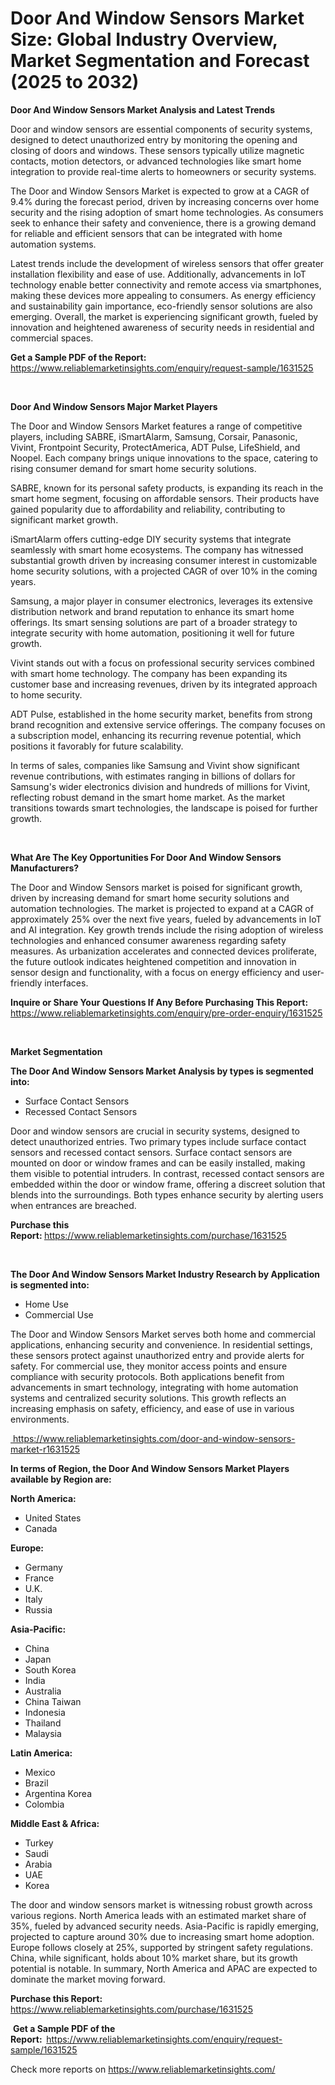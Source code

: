 <p><h1>Door And Window Sensors Market Size: Global Industry Overview, Market Segmentation and Forecast (2025 to 2032)</h1></p><p><strong>Door And Window Sensors Market Analysis and Latest Trends</strong></p>
<p><p>Door and window sensors are essential components of security systems, designed to detect unauthorized entry by monitoring the opening and closing of doors and windows. These sensors typically utilize magnetic contacts, motion detectors, or advanced technologies like smart home integration to provide real-time alerts to homeowners or security systems. </p><p>The Door and Window Sensors Market is expected to grow at a CAGR of 9.4% during the forecast period, driven by increasing concerns over home security and the rising adoption of smart home technologies. As consumers seek to enhance their safety and convenience, there is a growing demand for reliable and efficient sensors that can be integrated with home automation systems. </p><p>Latest trends include the development of wireless sensors that offer greater installation flexibility and ease of use. Additionally, advancements in IoT technology enable better connectivity and remote access via smartphones, making these devices more appealing to consumers. As energy efficiency and sustainability gain importance, eco-friendly sensor solutions are also emerging. Overall, the market is experiencing significant growth, fueled by innovation and heightened awareness of security needs in residential and commercial spaces.</p></p>
<p><strong>Get a Sample PDF of the Report:&nbsp;</strong> <a href="https://www.reliablemarketinsights.com/enquiry/request-sample/1631525?utm_campaign=2277&utm_medium=2&utm_source=Github&utm_content=ia&utm_term=21022025&utm_id=door-and-window-sensors">https://www.reliablemarketinsights.com/enquiry/request-sample/1631525</a></p>
<p>&nbsp;</p>
<p><strong>Door And Window Sensors Major Market Players</strong></p>
<p><p>The Door and Window Sensors Market features a range of competitive players, including SABRE, iSmartAlarm, Samsung, Corsair, Panasonic, Vivint, Frontpoint Security, ProtectAmerica, ADT Pulse, LifeShield, and Noopel. Each company brings unique innovations to the space, catering to rising consumer demand for smart home security solutions.</p><p>SABRE, known for its personal safety products, is expanding its reach in the smart home segment, focusing on affordable sensors. Their products have gained popularity due to affordability and reliability, contributing to significant market growth.</p><p>iSmartAlarm offers cutting-edge DIY security systems that integrate seamlessly with smart home ecosystems. The company has witnessed substantial growth driven by increasing consumer interest in customizable home security solutions, with a projected CAGR of over 10% in the coming years.</p><p>Samsung, a major player in consumer electronics, leverages its extensive distribution network and brand reputation to enhance its smart home offerings. Its smart sensing solutions are part of a broader strategy to integrate security with home automation, positioning it well for future growth.</p><p>Vivint stands out with a focus on professional security services combined with smart home technology. The company has been expanding its customer base and increasing revenues, driven by its integrated approach to home security.</p><p>ADT Pulse, established in the home security market, benefits from strong brand recognition and extensive service offerings. The company focuses on a subscription model, enhancing its recurring revenue potential, which positions it favorably for future scalability.</p><p>In terms of sales, companies like Samsung and Vivint show significant revenue contributions, with estimates ranging in billions of dollars for Samsung's wider electronics division and hundreds of millions for Vivint, reflecting robust demand in the smart home market. As the market transitions towards smart technologies, the landscape is poised for further growth.</p></p>
<p>&nbsp;</p>
<p><strong>What Are The Key Opportunities For Door And Window Sensors Manufacturers?</strong></p>
<p><p>The Door and Window Sensors market is poised for significant growth, driven by increasing demand for smart home security solutions and automation technologies. The market is projected to expand at a CAGR of approximately 25% over the next five years, fueled by advancements in IoT and AI integration. Key growth trends include the rising adoption of wireless technologies and enhanced consumer awareness regarding safety measures. As urbanization accelerates and connected devices proliferate, the future outlook indicates heightened competition and innovation in sensor design and functionality, with a focus on energy efficiency and user-friendly interfaces.</p></p>
<p><strong>Inquire or Share Your Questions If Any Before Purchasing This Report:</strong> <a href="https://www.reliablemarketinsights.com/enquiry/pre-order-enquiry/1631525?utm_campaign=2277&utm_medium=2&utm_source=Github&utm_content=ia&utm_term=21022025&utm_id=door-and-window-sensors">https://www.reliablemarketinsights.com/enquiry/pre-order-enquiry/1631525</a></p>
<p>&nbsp;</p>
<p><strong>Market Segmentation</strong></p>
<p><strong>The Door And Window Sensors Market Analysis by types is segmented into:</strong></p>
<p><ul><li>Surface Contact Sensors</li><li>Recessed Contact Sensors</li></ul></p>
<p><p>Door and window sensors are crucial in security systems, designed to detect unauthorized entries. Two primary types include surface contact sensors and recessed contact sensors. Surface contact sensors are mounted on door or window frames and can be easily installed, making them visible to potential intruders. In contrast, recessed contact sensors are embedded within the door or window frame, offering a discreet solution that blends into the surroundings. Both types enhance security by alerting users when entrances are breached.</p></p>
<p><strong>Purchase this Report:&nbsp;</strong><a href="https://www.reliablemarketinsights.com/purchase/1631525?utm_campaign=2277&utm_medium=2&utm_source=Github&utm_content=ia&utm_term=21022025&utm_id=door-and-window-sensors">https://www.reliablemarketinsights.com/purchase/1631525</a></p>
<p>&nbsp;</p>
<p><strong>The Door And Window Sensors Market Industry Research by Application is segmented into:</strong></p>
<p><ul><li>Home Use</li><li>Commercial Use</li></ul></p>
<p><p>The Door and Window Sensors Market serves both home and commercial applications, enhancing security and convenience. In residential settings, these sensors protect against unauthorized entry and provide alerts for safety. For commercial use, they monitor access points and ensure compliance with security protocols. Both applications benefit from advancements in smart technology, integrating with home automation systems and centralized security solutions. This growth reflects an increasing emphasis on safety, efficiency, and ease of use in various environments.</p></p>
<p><a href="https://www.reliablemarketinsights.com/door-and-window-sensors-market-r1631525?utm_campaign=2277&utm_medium=2&utm_source=Github&utm_content=ia&utm_term=21022025&utm_id=door-and-window-sensors">&nbsp;https://www.reliablemarketinsights.com/door-and-window-sensors-market-r1631525</a></p>
<p><strong>In terms of Region, the Door And Window Sensors Market Players available by Region are:</strong></p>
<p>
    <p> <strong> North America: </strong>
        <ul>
            <li>United States</li>
            <li>Canada</li>
        </ul>
        </p> 
    <p> <strong> Europe: </strong>
        <ul>
            <li>Germany</li>
            <li>France</li>
            <li>U.K.</li>
            <li>Italy</li>
            <li>Russia</li>
        </ul>
        </p> 
    <p> <strong> Asia-Pacific: </strong>
        <ul>
            <li>China</li>
            <li>Japan</li>
            <li>South Korea</li>
            <li>India</li>
            <li>Australia</li>
            <li>China Taiwan</li>
            <li>Indonesia</li>
            <li>Thailand</li>
            <li>Malaysia</li>
        </ul>
        </p> 
    <p> <strong> Latin America: </strong>
        <ul>
            <li>Mexico</li>
            <li>Brazil</li>
            <li>Argentina Korea</li>
            <li>Colombia</li>
        </ul>
        </p> 
    <p> <strong> Middle East & Africa: </strong>
        <ul>
            <li>Turkey</li>
            <li>Saudi</li>
            <li>Arabia</li>
            <li>UAE</li>
            <li>Korea</li>
        </ul>
    </p>
    </p>
<p><p>The door and window sensors market is witnessing robust growth across various regions. North America leads with an estimated market share of 35%, fueled by advanced security needs. Asia-Pacific is rapidly emerging, projected to capture around 30% due to increasing smart home adoption. Europe follows closely at 25%, supported by stringent safety regulations. China, while significant, holds about 10% market share, but its growth potential is notable. In summary, North America and APAC are expected to dominate the market moving forward.</p></p>
<p><strong>Purchase this Report: </strong><a href="https://www.reliablemarketinsights.com/purchase/1631525?utm_campaign=2277&utm_medium=2&utm_source=Github&utm_content=ia&utm_term=21022025&utm_id=door-and-window-sensors">https://www.reliablemarketinsights.com/purchase/1631525</a></p>
<p>&nbsp;<strong>Get a Sample PDF of the Report:&nbsp;&nbsp;</strong><a href="https://www.reliablemarketinsights.com/enquiry/request-sample/1631525?utm_campaign=2277&utm_medium=2&utm_source=Github&utm_content=ia&utm_term=21022025&utm_id=door-and-window-sensors">https://www.reliablemarketinsights.com/enquiry/request-sample/1631525</a></p>
<p><strong></strong></p>
<p>Check more reports on <a href="https://www.reliablemarketinsights.com/?utm_campaign=2277&utm_medium=2&utm_source=Github&utm_content=ia&utm_term=21022025&utm_id=door-and-window-sensors">https://www.reliablemarketinsights.com/</a></p>